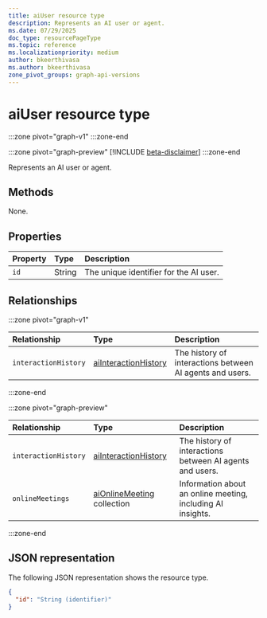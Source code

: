 ```yaml
---
title: aiUser resource type
description: Represents an AI user or agent.
ms.date: 07/29/2025
doc_type: resourcePageType
ms.topic: reference
ms.localizationpriority: medium
author: bkeerthivasa
ms.author: bkeerthivasa
zone_pivot_groups: graph-api-versions
---
```


# aiUser resource type

<!-- cSpell:ignore bkeerthivasa -->
:::zone pivot="graph-v1"
:::zone-end

:::zone pivot="graph-preview"
[!INCLUDE [beta-disclaimer](../includes/beta-disclaimer.md)]
:::zone-end

Represents an AI user or agent.

## Methods

None.

## Properties

| Property | Type   | Description                            |
|:---------|:-------|:---------------------------------------|
| `id`     | String | The unique identifier for the AI user. |

## Relationships

:::zone pivot="graph-v1"

| Relationship         | Type                                                                            | Description                                              |
|:---------------------|:--------------------------------------------------------------------------------|:---------------------------------------------------------|
| `interactionHistory` | [aiInteractionHistory](../interaction-export/resources/aiinteractionhistory.md) | The history of interactions between AI agents and users. |

:::zone-end

:::zone pivot="graph-preview"

| Relationship         | Type                                                                            | Description                                                 |
|:---------------------|:--------------------------------------------------------------------------------|:------------------------------------------------------------|
| `interactionHistory` | [aiInteractionHistory](../interaction-export/resources/aiinteractionhistory.md) | The history of interactions between AI agents and users.    |
| `onlineMeetings`     | [aiOnlineMeeting](/graph/api/resources/aionlinemeeting) collection              | Information about an online meeting, including AI insights. |

:::zone-end

## JSON representation

The following JSON representation shows the resource type.

```json
{
  "id": "String (identifier)"
}
```
